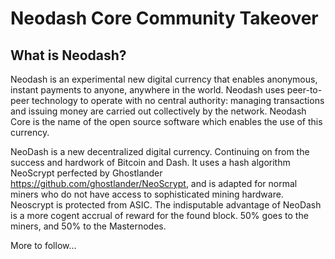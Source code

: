 Neodash Core Community Takeover
===============================



What is Neodash?
----------------

Neodash is an experimental new digital currency that enables anonymous, instant
payments to anyone, anywhere in the world. Neodash uses peer-to-peer technology
to operate with no central authority: managing transactions and issuing money
are carried out collectively by the network. Neodash Core is the name of the open
source software which enables the use of this currency.

NeoDash is a new decentralized digital currency.
Continuing on from the success and hardwork of Bitcoin and Dash.
It uses a hash algorithm NeoScrypt perfected by Ghostlander https://github.com/ghostlander/NeoScrypt, and is adapted for normal miners 
who do not have access to sophisticated mining hardware. 
Neoscrypt is protected from ASIC.
The indisputable advantage of NeoDash is a more cogent accrual of reward for the found block. 50% goes to the miners, 
and 50% to the Masternodes.

More to follow...

